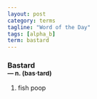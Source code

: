 ```yaml
---
layout: post
category: terms
tagline: "Word of the Day"
tags: [alpha_b]
term: bastard
---
```


<h3>Bastard<br/> <small>&mdash; n. (bas<span>&middot;</span>tard)</small></h3>
<p><ol>
<li>fish poop</li>
</ol></p>
